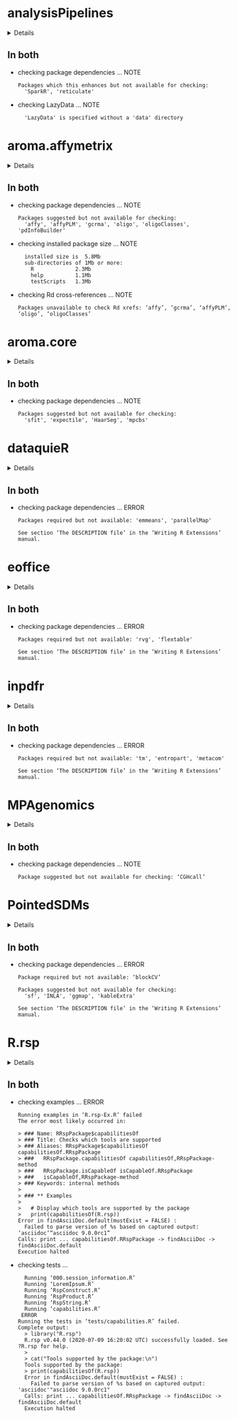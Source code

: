 # analysisPipelines

<details>

* Version: 1.0.2
* GitHub: https://github.com/Mu-Sigma/analysis-pipelines
* Source code: https://github.com/cran/analysisPipelines
* Date/Publication: 2020-06-12 08:00:02 UTC
* Number of recursive dependencies: 125

Run `revdep_details(, "analysisPipelines")` for more info

</details>

## In both

*   checking package dependencies ... NOTE
    ```
    Packages which this enhances but not available for checking:
      'SparkR', 'reticulate'
    ```

*   checking LazyData ... NOTE
    ```
      'LazyData' is specified without a 'data' directory
    ```

# aroma.affymetrix

<details>

* Version: 3.2.0
* GitHub: https://github.com/HenrikBengtsson/aroma.affymetrix
* Source code: https://github.com/cran/aroma.affymetrix
* Date/Publication: 2019-06-23 06:00:14 UTC
* Number of recursive dependencies: 73

Run `revdep_details(, "aroma.affymetrix")` for more info

</details>

## In both

*   checking package dependencies ... NOTE
    ```
    Packages suggested but not available for checking:
      'affy', 'affyPLM', 'gcrma', 'oligo', 'oligoClasses', 'pdInfoBuilder'
    ```

*   checking installed package size ... NOTE
    ```
      installed size is  5.8Mb
      sub-directories of 1Mb or more:
        R             2.3Mb
        help          1.1Mb
        testScripts   1.3Mb
    ```

*   checking Rd cross-references ... NOTE
    ```
    Packages unavailable to check Rd xrefs: ‘affy’, ‘gcrma’, ‘affyPLM’, ‘oligo’, ‘oligoClasses’
    ```

# aroma.core

<details>

* Version: 3.2.2
* GitHub: https://github.com/HenrikBengtsson/aroma.core
* Source code: https://github.com/cran/aroma.core
* Date/Publication: 2021-01-05 05:10:12 UTC
* Number of recursive dependencies: 48

Run `revdep_details(, "aroma.core")` for more info

</details>

## In both

*   checking package dependencies ... NOTE
    ```
    Packages suggested but not available for checking:
      'sfit', 'expectile', 'HaarSeg', 'mpcbs'
    ```

# dataquieR

<details>

* Version: 1.0.9
* GitHub: NA
* Source code: https://github.com/cran/dataquieR
* Date/Publication: 2021-09-03 12:10:09 UTC
* Number of recursive dependencies: 136

Run `revdep_details(, "dataquieR")` for more info

</details>

## In both

*   checking package dependencies ... ERROR
    ```
    Packages required but not available: 'emmeans', 'parallelMap'
    
    See section ‘The DESCRIPTION file’ in the ‘Writing R Extensions’
    manual.
    ```

# eoffice

<details>

* Version: 0.2.1
* GitHub: NA
* Source code: https://github.com/cran/eoffice
* Date/Publication: 2020-11-18 21:40:02 UTC
* Number of recursive dependencies: 89

Run `revdep_details(, "eoffice")` for more info

</details>

## In both

*   checking package dependencies ... ERROR
    ```
    Packages required but not available: 'rvg', 'flextable'
    
    See section ‘The DESCRIPTION file’ in the ‘Writing R Extensions’
    manual.
    ```

# inpdfr

<details>

* Version: 0.1.11
* GitHub: https://github.com/frareb/inpdfr
* Source code: https://github.com/cran/inpdfr
* Date/Publication: 2020-01-16 12:00:02 UTC
* Number of recursive dependencies: 119

Run `revdep_details(, "inpdfr")` for more info

</details>

## In both

*   checking package dependencies ... ERROR
    ```
    Packages required but not available: 'tm', 'entropart', 'metacom'
    
    See section ‘The DESCRIPTION file’ in the ‘Writing R Extensions’
    manual.
    ```

# MPAgenomics

<details>

* Version: 1.2.3
* GitHub: NA
* Source code: https://github.com/cran/MPAgenomics
* Date/Publication: 2021-03-30 15:50:07 UTC
* Number of recursive dependencies: 52

Run `revdep_details(, "MPAgenomics")` for more info

</details>

## In both

*   checking package dependencies ... NOTE
    ```
    Package suggested but not available for checking: ‘CGHcall’
    ```

# PointedSDMs

<details>

* Version: 1.0.6
* GitHub: https://github.com/PhilipMostert/PointedSDMs
* Source code: https://github.com/cran/PointedSDMs
* Date/Publication: 2022-06-15 08:20:12 UTC
* Number of recursive dependencies: 131

Run `revdep_details(, "PointedSDMs")` for more info

</details>

## In both

*   checking package dependencies ... ERROR
    ```
    Package required but not available: ‘blockCV’
    
    Packages suggested but not available for checking:
      'sf', 'INLA', 'ggmap', 'kableExtra'
    
    See section ‘The DESCRIPTION file’ in the ‘Writing R Extensions’
    manual.
    ```

# R.rsp

<details>

* Version: 0.44.0
* GitHub: https://github.com/HenrikBengtsson/R.rsp
* Source code: https://github.com/cran/R.rsp
* Date/Publication: 2020-07-09 16:20:02 UTC
* Number of recursive dependencies: 18

Run `revdep_details(, "R.rsp")` for more info

</details>

## In both

*   checking examples ... ERROR
    ```
    Running examples in ‘R.rsp-Ex.R’ failed
    The error most likely occurred in:
    
    > ### Name: RRspPackage$capabilitiesOf
    > ### Title: Checks which tools are supported
    > ### Aliases: RRspPackage$capabilitiesOf capabilitiesOf.RRspPackage
    > ###   RRspPackage.capabilitiesOf capabilitiesOf,RRspPackage-method
    > ###   RRspPackage.isCapableOf isCapableOf.RRspPackage
    > ###   isCapableOf,RRspPackage-method
    > ### Keywords: internal methods
    > 
    > ### ** Examples
    > 
    >   # Display which tools are supported by the package
    >   print(capabilitiesOf(R.rsp))
    Error in findAsciiDoc.default(mustExist = FALSE) : 
      Failed to parse version of %s based on captured output: ‘asciidoc’“asciidoc 9.0.0rc1”
    Calls: print ... capabilitiesOf.RRspPackage -> findAsciiDoc -> findAsciiDoc.default
    Execution halted
    ```

*   checking tests ...
    ```
      Running ‘000.session_information.R’
      Running ‘LoremIpsum.R’
      Running ‘RspConstruct.R’
      Running ‘RspProduct.R’
      Running ‘RspString.R’
      Running ‘capabilities.R’
     ERROR
    Running the tests in ‘tests/capabilities.R’ failed.
    Complete output:
      > library("R.rsp")
      R.rsp v0.44.0 (2020-07-09 16:20:02 UTC) successfully loaded. See ?R.rsp for help.
      > 
      > cat("Tools supported by the package:\n")
      Tools supported by the package:
      > print(capabilitiesOf(R.rsp))
      Error in findAsciiDoc.default(mustExist = FALSE) : 
        Failed to parse version of %s based on captured output: 'asciidoc'"asciidoc 9.0.0rc1"
      Calls: print ... capabilitiesOf.RRspPackage -> findAsciiDoc -> findAsciiDoc.default
      Execution halted
    ```

